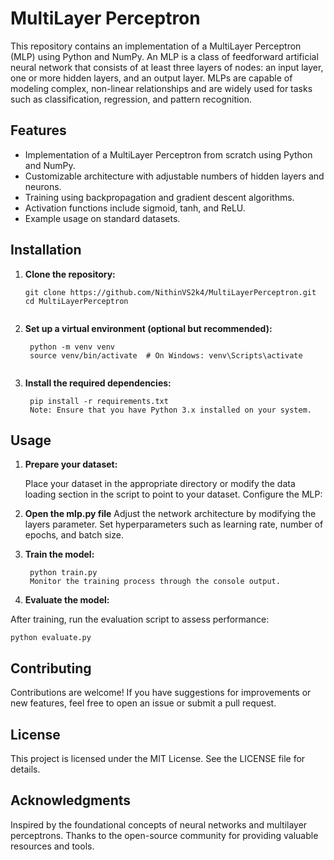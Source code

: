 # MultiLayer Perceptron

This repository contains an implementation of a MultiLayer Perceptron (MLP) using Python and NumPy. An MLP is a class of feedforward artificial neural network that consists of at least three layers of nodes: an input layer, one or more hidden layers, and an output layer. MLPs are capable of modeling complex, non-linear relationships and are widely used for tasks such as classification, regression, and pattern recognition.

## Features

- Implementation of a MultiLayer Perceptron from scratch using Python and NumPy.
- Customizable architecture with adjustable numbers of hidden layers and neurons.
- Training using backpropagation and gradient descent algorithms.
- Activation functions include sigmoid, tanh, and ReLU.
- Example usage on standard datasets.

## Installation

1. **Clone the repository:**

   ```
   git clone https://github.com/NithinVS2k4/MultiLayerPerceptron.git
   cd MultiLayerPerceptron
  
2. **Set up a virtual environment (optional but recommended):**
   ```
    python -m venv venv
    source venv/bin/activate  # On Windows: venv\Scripts\activate
  
3. **Install the required dependencies:**
   ```
    pip install -r requirements.txt
    Note: Ensure that you have Python 3.x installed on your system.

## Usage
1. **Prepare your dataset:**

     Place your dataset in the appropriate directory or modify the data loading section in the script to point to your dataset.
  Configure the MLP:

2. **Open the mlp.py file**
  Adjust the network architecture by modifying the layers parameter.
  Set hyperparameters such as learning rate, number of epochs, and batch size.

3. **Train the model:**
   ```
    python train.py
    Monitor the training process through the console output.

4. **Evaluate the model:**

  After training, run the evaluation script to assess performance:

    python evaluate.py
    
## Contributing
  Contributions are welcome! If you have suggestions for improvements or new features, feel free to open an issue or submit a pull request.

## License
  This project is licensed under the MIT License. See the LICENSE file for details.

## Acknowledgments
  Inspired by the foundational concepts of neural networks and multilayer perceptrons. 
  Thanks to the open-source community for providing valuable resources and tools.
